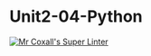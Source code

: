 # Unit2-04-Python
[![Mr Coxall's Super Linter](https://github.com/ICS3U-Programming-MarcusW/Unit2-04-Python/workflows/Mr%20Coxall's%20Super%20Linter/badge.svg)](https://github.com/ICS3U-Programming-MarcusW/Unit2-04-Python/actions/)
